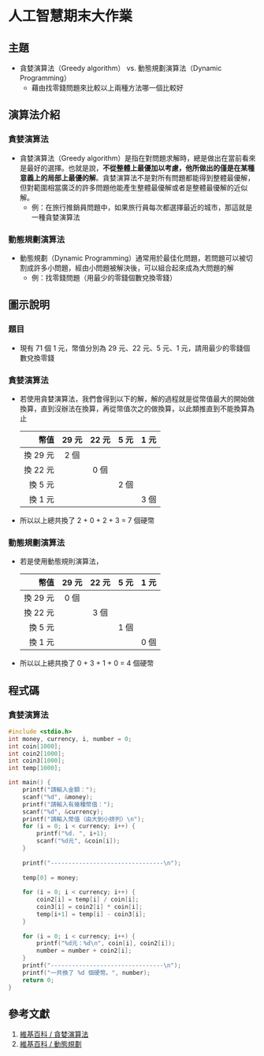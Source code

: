 # 人工智慧期末大作業
## 主題
* 貪婪演算法（Greedy algorithm） vs. 動態規劃演算法（Dynamic Programming）
    * 藉由找零錢問題來比較以上兩種方法哪一個比較好

## 演算法介紹
### 貪婪演算法
* 貪婪演算法（Greedy algorithm）是指在對問題求解時，總是做出在當前看來是最好的選擇。也就是說，**不從整體上最優加以考慮，他所做出的僅是在某種意義上的局部上最優的解**。貪婪演算法不是對所有問題都能得到整體最優解，但對範圍相當廣泛的許多問題他能產生整體最優解或者是整體最優解的近似解。
    * 例：在旅行推銷員問題中，如果旅行員每次都選擇最近的城市，那這就是一種貪婪演算法

### 動態規劃演算法
* 動態規劃（Dynamic Programming）通常用於最佳化問題，若問題可以被切割成許多小問題，經由小問題被解決後，可以組合起來成為大問題的解
    * 例：找零錢問題（用最少的零錢個數兌換零錢）

## 圖示說明
### 題目
* 現有 71 個 1 元，幣值分別為 29 元、22 元、5 元、1 元，請用最少的零錢個數兌換零錢
### 貪婪演算法
* 若使用貪婪演算法，我們會得到以下的解，解的過程就是從幣值最大的開始做換算，直到沒辦法在換算，再從幣值次之的做換算，以此類推直到不能換算為止

    | 幣值 | 29 元 | 22 元 | 5 元 | 1 元 |
    | ---: | :---: | :---: | :---: | :---: |
    | 換 29 元 | 2 個| | | |
    | 換 22 元 | | 0 個 | | |
    | 換 5 元 | | | 2 個 | | 
    | 換 1 元 | | | | 3 個 |
* 所以以上總共換了 2 + 0 + 2 + 3 = 7 個硬幣

### 動態規劃演算法
* 若是使用動態規則演算法，

    | 幣值 | 29 元 | 22 元 | 5 元 | 1 元 |
    | ---: | :---: | :---: | :---: | :---: |
    | 換 29 元 | 0 個| | | |
    | 換 22 元 | | 3 個 | | |
    | 換 5 元 | | | 1 個 | | 
    | 換 1 元 | | | | 0 個 |
* 所以以上總共換了 0 + 3 + 1 + 0 = 4 個硬幣

## 程式碼
### 貪婪演算法
```c
#include <stdio.h>
int money, currency, i, number = 0;
int coin[1000];
int coin2[1000];
int coin3[1000];
int temp[1000];

int main() {
	printf("請輸入金額：");
	scanf("%d", &money);
	printf("請輸入有幾種幣值：");
	scanf("%d", &currency);
	printf("請輸入幣值（由大到小排列）\n");
	for (i = 0; i < currency; i++) {
		printf("%d. ", i+1);
		scanf("%d元", &coin[i]);
	}
	
	printf("--------------------------------\n");
	
	temp[0] = money;
	
	for (i = 0; i < currency; i++) {
		coin2[i] = temp[i] / coin[i];
		coin3[i] = coin2[i] * coin[i];
		temp[i+1] = temp[i] - coin3[i];
	} 
	
	for (i = 0; i < currency; i++) {
		printf("%d元：%d\n", coin[i], coin2[i]);
		number = number + coin2[i];
	}
	printf("--------------------------------\n");
	printf("一共換了 %d 個硬幣。", number);
    return 0;
}
```

## 參考文獻
1. [維基百科 / 貪婪演算法](https://zh.wikipedia.org/wiki/%E8%B4%AA%E5%BF%83%E7%AE%97%E6%B3%95)
2. [維基百科 / 動態規劃](https://zh.wikipedia.org/wiki/%E5%8A%A8%E6%80%81%E8%A7%84%E5%88%92)